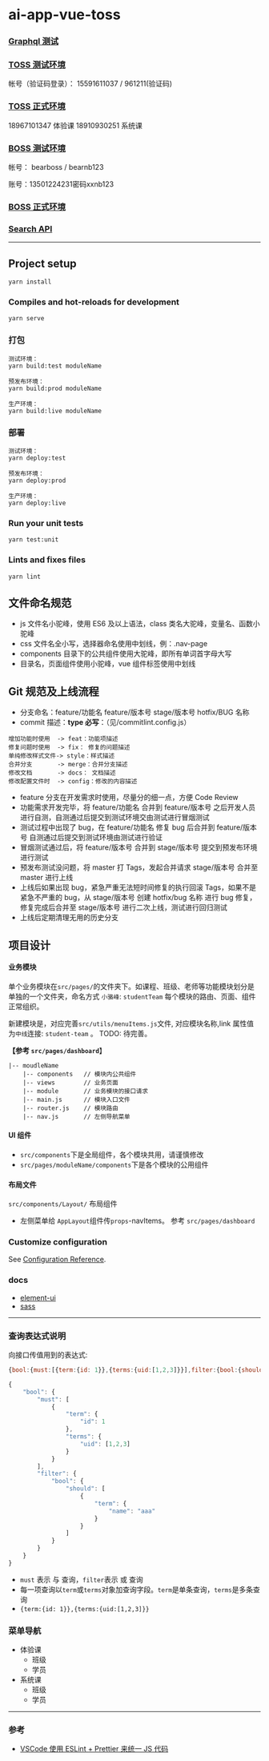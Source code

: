 # ai-app-vue-toss

### [Graphql 测试](http://docker.meixiu.mobi:43401/)

### [TOSS 测试环境](https://test.meixiu.mobi/ai-app-vue-toss-test/login/#/)

帐号（验证码登录）：
15591611037 / 961211(验证码)

### [TOSS 正式环境](https://toss.xiaoxiongmeishu.com/login/#/)

18967101347  体验课
18910930251 系统课

### [BOSS 测试环境](https://test.meixiu.mobi/ai-app-vue-boss-test/login/#/)

帐号：
bearboss / bearnb123

账号：13501224231密码xxnb123

### [BOSS 正式环境](https://boss.xiaoxiongmeishu.com/login/#/)

### [Search API](http://docker.meixiu.mobi:48767/jsondoc-ui.html?url=/data/search/m1/jsondoc#)

---

## Project setup

```
yarn install
```

### Compiles and hot-reloads for development

```
yarn serve
```

### 打包

```
测试环境：
yarn build:test moduleName

预发布环境：
yarn build:prod moduleName

生产环境：
yarn build:live moduleName
```

### 部署

```
测试环境：
yarn deploy:test

预发布环境：
yarn deploy:prod

生产环境：
yarn deploy:live
```

### Run your unit tests

```
yarn test:unit
```

### Lints and fixes files

```
yarn lint
```

## 文件命名规范

- js 文件名小驼峰，使用 ES6 及以上语法，class 类名大驼峰，变量名、函数小驼峰
- css 文件名全小写，选择器命名使用中划线，例：.nav-page
- components 目录下的公共组件使用大驼峰，即所有单词首字母大写
- 目录名，页面组件使用小驼峰，vue 组件标签使用中划线

## Git 规范及上线流程

- 分支命名：feature/功能名 feature/版本号 stage/版本号 hotfix/BUG 名称
- commit 描述：**type 必写**：（见/commitlint.config.js）

```text
增加功能时使用  -> feat：功能项描述
修复问题时使用  -> fix： 修复的问题描述
单纯修改样式文件-> style：样式描述
合并分支       -> merge：合并分支描述
修改文档       -> docs： 文档描述
修改配置文件时  -> config：修改的内容描述
```

- feature 分支在开发需求时使用，尽量分的细一点，方便 Code Review
- 功能需求开发完毕，将 feature/功能名 合并到 feature/版本号 之后开发人员进行自测，自测通过后提交到测试环境交由测试进行冒烟测试
- 测试过程中出现了 bug，在 feature/功能名 修复 bug 后合并到 feature/版本号 自测通过后提交到测试环境由测试进行验证
- 冒烟测试通过后，将 feature/版本号 合并到 stage/版本号 提交到预发布环境进行测试
- 预发布测试没问题，将 master 打 Tags，发起合并请求 stage/版本号 合并至 master 进行上线
- 上线后如果出现 bug，紧急严重无法短时间修复的执行回滚 Tags，如果不是紧急不严重的 bug，从 stage/版本号 创建 hotfix/bug 名称 进行 bug 修复，修复完成后合并至 stage/版本号 进行二次上线，测试进行回归测试
- 上线后定期清理无用的历史分支

## 项目设计

#### 业务模块

单个业务模块在`src/pages/`的文件夹下。如课程、班级、老师等功能模块划分是单独的一个文件夹，命名方式 `小骆峰`: `studentTeam`
每个模块的路由、页面、组件正常组织。

新建模块是，对应完善`src/utils/menuItems.js`文件, 对应模块名称,link 属性值为`中线`连接: `student-team` 。 TODO: 待完善。

**【参考 `src/pages/dashboard`**】

```
|-- moudleName
    |-- components   // 模块内公共组件
    |-- views        // 业务页面
    |-- module       // 业务模块的接口请求
    |-- main.js      // 模块入口文件
    |-- router.js    // 模块路由
    |-- nav.js       // 左侧导航菜单
```

#### UI 组件

- `src/components`下是全局组件，各个模块共用，请谨慎修改
- `src/pages/moduleName/components`下是各个模块的公用组件

#### 布局文件

`src/components/Layout/` 布局组件

- 左侧菜单给 `AppLayout`组件传`props`-navItems。 参考 `src/pages/dashboard`

### Customize configuration

See [Configuration Reference](https://cli.vuejs.org/config/).

### docs

- [element-ui](https://element.eleme.cn/#/zh-CN/component/quickstart)
- [sass](https://www.sass.hk/docs/)

---

### 查询表达式说明

向接口传值用到的表达式:

```js
{bool:{must:[{term:{id: 1}},{terms:{uid:[1,2,3]}}],filter:{bool:{should:[{term:{name:'aaa'}}]}}}}
```

```js
{
    "bool": {
        "must": [
            {
                "term": {
                    "id": 1
                },
                "terms": {
                    "uid": [1,2,3]
                }
            }
        ],
        "filter": {
            "bool": {
                "should": [
                    {
                        "term": {
                            "name": "aaa"
                        }
                    }
                ]
            }
        }
    }
}
```

- `must` 表示 与 查询，`filter`表示 或 查询
- 每一项查询以`term`或`terms`对象加查询字段。`term`是单条查询，`terms`是多条查询
- `{term:{id: 1}},{terms:{uid:[1,2,3]}}`

### 菜单导航

- 体验课
  - 班级
  - 学员
- 系统课
  - 班级
  - 学员

---

### 参考

- [VSCode 使用 ESLint + Prettier 来统一 JS 代码](https://www.cnblogs.com/xjnotxj/p/10828183.html)
